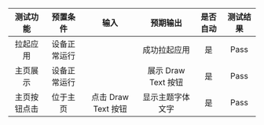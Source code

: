 | 测试功能    | 预置条件         | 输入             |      预期输出       | 是否自动 | 测试结果 |
|:-------:|:------------:|:--------------:|:---------------:|:----:|:----:|
| 拉起应用 |    设备正常运行      |                 |     成功拉起应用      | 是    | Pass |
| 主页展示 |    设备正常运行      |                 | 展示 Draw Text 按钮 | 是    | Pass |
| 主页按钮点击 |  位于主页        |  点击 Draw Text 按钮  |    显示主题字体文字     | 是    | Pass |
